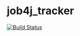 # job4j_tracker

[![Build Status](https://app.travis-ci.com/Kotovalova/job4j_tracker.svg?branch=master)](https://app.travis-ci.com/Kotovalova/job4j_tracker)